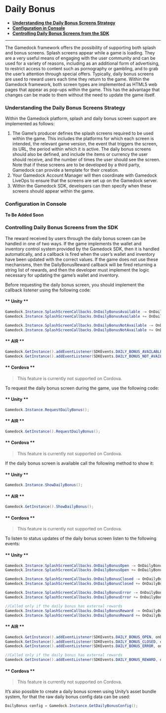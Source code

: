 # Daily Bonus

* **[Understanding the Daily Bonus Screens Strategy](#understanding-the-daily-bonus-screens-strategy)**
* **[Configuration in Console](#configuration-in-console)**
* **[Controlling Daily Bonus Screens from the SDK](#controlling-daily-bonus-screens-from-the-sdk)**

---

The Gamedock framework offers the possibility of supporting both splash and bonus screens. Splash screens appear while a game is loading. They are a very useful means of engaging with the user community and can be used for a variety of reasons, including as an additional form of advertising, to restrict access to content such as pornography or gambling, and to grab the user’s attention through special offers. Typically, daily bonus screens are used to reward users each time they return to the game. Within the Gamedock framework, both screen types are implemented as HTML5 web pages that appear as pop-ups within the game. This has the advantage that changes can be made to them without the need to update the game itself.

### Understanding the Daily Bonus Screens Strategy

Within the Gamedock platform, splash and daily bonus screen support are implemented as follows:
1. The Game’s producer defines the splash screens required to be used within the game. This includes the platforms for which each screen is intended, the relevant game version, the event that triggers the screen, its URL, the period within which it is active. The daily bonus screens should also be defined, and include the items or currency the user should receive, and the number of times the user should see the screen. Note that if these screens are to be developed by a third party, Gamedock can provide a template for their creation.
1. Your Gamedock Account Manager will then coordinate with Gamedock LiveOps to ensure that the screens are set up on the Gamedock server.
1. Within the Gamedock SDK, developers can then specify when these screens should appear within the game.

### Configuration in Console

**To Be Added Soon**

### Controlling Daily Bonus Screens from the SDK

The reward received by users through the daily bonus screen can be handled in one of two ways. If the game implements the wallet and inventory control system provided by the Gamedock SDK, then it is handled automatically, and a callback is fired when the user’s wallet and inventory have been updated with the correct values. If the game does not use these mechanisms, then the DailyBonusReward callback will be fired returning a string list of rewards, and then the developer must implement the logic necessary for updating the game’s wallet and inventory.

Before requesting the daily bonus screen, you should implement the callback listener using the following code:

<!-- tabs:start -->

#### ** Unity **

~~~csharp
Gamedock.Instance.SplashScreenCallbacks.OnDailyBonusAvailable -= OnDailyBonusAvailable;
Gamedock.Instance.SplashScreenCallbacks.OnDailyBonusAvailable += OnDailyBonusAvailable;

Gamedock.Instance.SplashScreenCallbacks.OnDailyBonusNotAvailable -= OnDailyBonusNotAvailable;
Gamedock.Instance.SplashScreenCallbacks.OnDailyBonusNotAvailable += OnDailyBonusNotAvailable;
~~~

#### ** AIR **

~~~actionscript
Gamedock.GetInstance().addEventListener(SDKEvents.DAILY_BONUS_AVAILABLE, onDailyBonusAvailableEvent);
Gamedock.GetInstance().addEventListener(SDKEvents.DAILY_BONUS_NOT_AVAILABLE, onDailyBonusNotAvailableEvent);
~~~

#### ** Cordova **

> This feature is currently not supported on Cordova.

<!-- tabs:end -->

To request the daily bonus screen during the game, use the following code:

<!-- tabs:start -->

#### ** Unity **

~~~csharp
Gamedock.Instance.RequestDailyBonus();
~~~

#### ** AIR **

~~~actionscript
Gamedock.GetInstance().RequestDailyBonus();
~~~

#### ** Cordova **

> This feature is currently not supported on Cordova.

<!-- tabs:end -->

If the daily bonus screen is available call the following method to show it:

<!-- tabs:start -->

#### ** Unity **

~~~csharp
Gamedock.Instance.ShowDailyBonus();
~~~

#### ** AIR **

~~~actionscript
Gamedock.GetInstance().ShowDailyBonus();
~~~

#### ** Cordova **

> This feature is currently not supported on Cordova.

<!-- tabs:end -->

To listen to status updates of the daily bonus screen listen to the following events:

<!-- tabs:start -->

#### ** Unity **

~~~csharp
Gamedock.Instance.SplashScreenCallbacks.OnDailyBonusOpen -= OnDailyBonusOpen;
Gamedock.Instance.SplashScreenCallbacks.OnDailyBonusOpen += OnDailyBonusOpen;

Gamedock.Instance.SplashScreenCallbacks.OnDailyBonusClosed -= OnDailyBonusClosed;
Gamedock.Instance.SplashScreenCallbacks.OnDailyBonusClosed += OnDailyBonusClosed;

Gamedock.Instance.SplashScreenCallbacks.OnDailyBonusError -= OnDailyBonusError;
Gamedock.Instance.SplashScreenCallbacks.OnDailyBonusError += OnDailyBonusError;

//Called only if the daily bonus has external rewards
Gamedock.Instance.SplashScreenCallbacks.OnDailyBonusReward -= OnDailyBonusReward;
Gamedock.Instance.SplashScreenCallbacks.OnDailyBonusReward += OnDailyBonusReward;
~~~

#### ** AIR **

~~~actionscript
Gamedock.GetInstance().addEventListener(SDKEvents.DAILY_BONUS_OPEN, onDailyBonusOpenEvent);			
Gamedock.GetInstance().addEventListener(SDKEvents.DAILY_BONUS_CLOSED, onDailyBonusClosedEvent);
Gamedock.GetInstance().addEventListener(SDKEvents.DAILY_BONUS_ERROR, onDailyBonusErrorEvent);

//Called only if the daily bonus has external rewards
Gamedock.GetInstance().addEventListener(SDKEvents.DAILY_BONUS_REWARD, onDailyBonusRewardEvent);
~~~

#### ** Cordova **

> This feature is currently not supported on Cordova.

<!-- tabs:end -->

It’s also possible to create a daily bonus screen using Unity’s asset bundle system, for that the raw daily bonus config data can be used:

~~~csharp
DailyBonus config = Gamedock.Instance.GetDailyBonusConfig();
~~~
